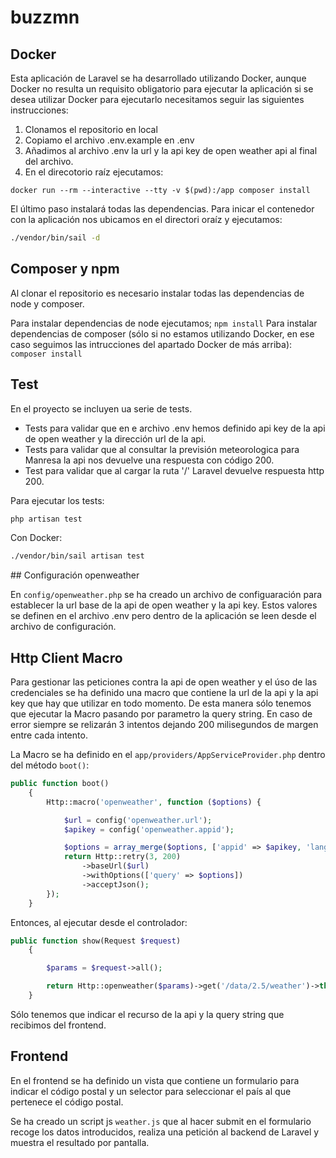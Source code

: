 # buzzmn

## Docker
Esta aplicación de Laravel se ha desarrollado utilizando Docker, aunque Docker no resulta un requisito obligatorio para ejecutar la aplicación si se desea utilizar Docker para ejecutarlo necesitamos seguir las siguientes instrucciones:
1. Clonamos el repositorio en local
2. Copiamo el archivo .env.example en .env
3. Añadimos al archivo .env la url y la api key de open weather api al final del archivo.
4. En el direcotorio raíz ejecutamos: 
```
docker run --rm --interactive --tty -v $(pwd):/app composer install
```

El último paso instalará todas las dependencias. Para inicar el contenedor con la aplicación nos ubicamos en el directori oraíz y ejecutamos: 

```bash
./vendor/bin/sail -d
```

## Composer y npm
Al clonar el repositorio es necesario instalar todas las dependencias de node y composer.

Para instalar dependencias de node ejecutamos; `npm install`
Para instalar dependencias de composer (sólo si no estamos utilizando Docker, en ese caso seguimos las intrucciones del apartado Docker de más arriba): `composer install`

## Test
En el proyecto se incluyen ua serie de tests.
- Tests para validar que en e archivo .env hemos definido api key de la api de open weather y la dirección url de la api.
- Tests para validar que al consultar la previsión meteorologica para Manresa la api nos devuelve una respuesta con código 200.
- Test para validar que al cargar la ruta '/' Laravel devuelve respuesta http 200.

Para ejecutar los tests:
```bash
php artisan test
```

Con Docker:
```bash
./vendor/bin/sail artisan test
```

## Configuración openweather

En `config/openweather.php` se ha creado un archivo de configuaración para establecer la url base de la api de open weather y la api key. Estos valores se definen en el archivo .env pero dentro de la aplicación se leen desde el archivo de configuración.

## Http Client Macro
Para gestionar las peticiones contra la api de open weather y el úso de las credenciales se ha definido una macro que contiene la url de la api y la api key que hay que utilizar en todo momento. De esta manera sólo tenemos que ejecutar la Macro pasando por parametro la query string. En caso de error siempre se relizarán 3 intentos dejando 200 milisegundos de margen entre cada intento.

La Macro se ha definido en el `app/providers/AppServiceProvider.php` dentro del método `boot()`:

```php
public function boot()
    {
        Http::macro('openweather', function ($options) {

            $url = config('openweather.url');
            $apikey = config('openweather.appid');

            $options = array_merge($options, ['appid' => $apikey, 'lang' => 'es', 'units' => 'metric']);
            return Http::retry(3, 200)
                ->baseUrl($url)
                ->withOptions(['query' => $options])
                ->acceptJson();
        });
    }
```

Entonces, al ejecutar desde el controlador:

```php
public function show(Request $request)
    {

        $params = $request->all();

        return Http::openweather($params)->get('/data/2.5/weather')->throw()->json();
    }
```

Sólo tenemos que indicar el recurso de la api y la query string que recibimos del frontend. 

## Frontend

En el frontend se ha definido un vista que contiene un formulario para indicar el código postal y un selector para seleccionar el país al que pertenece el código postal.

Se ha creado un script js `weather.js` que al hacer submit en el formulario recoge los datos introducidos, realiza una petición al backend de Laravel y muestra el resultado por pantalla.